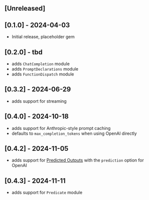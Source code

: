 ## [Unreleased]

## [0.1.0] - 2024-04-03

- Initial release, placeholder gem

## [0.2.0] - tbd
- adds `ChatCompletion` module
- adds `PromptDeclarations` module
- adds `FunctionDispatch` module

## [0.3.2] - 2024-06-29
- adds support for streaming

## [0.4.0] - 2024-10-18
- adds support for Anthropic-style prompt caching
- defaults to `max_completion_tokens` when using OpenAI directly

## [0.4.2] - 2024-11-05
- adds support for [Predicted Outputs](https://platform.openai.com/docs/guides/latency-optimization#use-predicted-outputs) with the `prediction` option for OpenAI

## [0.4.3] - 2024-11-11
- adds support for `Predicate` module
